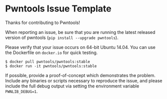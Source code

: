 # Pwntools Issue Template

Thanks for contributing to Pwntools!

When reporting an issue, be sure that you are running the latest released version of pwntools (`pip install --upgrade pwntools`).

Please verify that your issue occurs on 64-bit Ubuntu 14.04.  You can use the Dockerfile on `docker.io` for quick testing.

```
$ docker pull pwntools/pwntools:stable
$ docker run -it pwntools/pwntools:stable
```

If possible, provide a proof-of-concept which demonstrates the problem.  Include any binaries or scripts necessary to reproduce the issue, and please include the full debug output via setting the environment variable `PWNLIB_DEBUG=1`.
